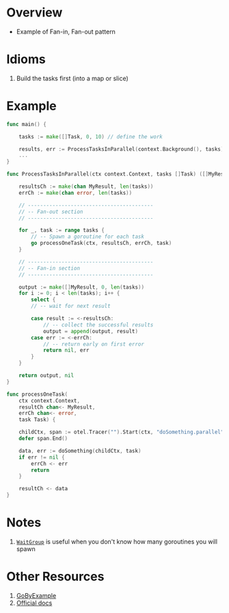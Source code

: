 # Overview
- Example of Fan-in, Fan-out pattern


# Idioms
1. Build the tasks first (into a map or slice)



# Example
```go
func main() {

    tasks := make([]Task, 0, 10) // define the work

    results, err := ProcessTasksInParallel(context.Background(), tasks)
    ...
}

func ProcessTasksInParallel(ctx context.Context, tasks []Task) ([]MyResult, error) {

    resultsCh := make(chan MyResult, len(tasks))
    errCh := make(chan error, len(tasks))

    // -----------------------------------------
    // -- Fan-out section
    // -----------------------------------------

    for _, task := range tasks {
        // -- Spawn a goroutine for each task
        go processOneTask(ctx, resultsCh, errCh, task)
    }

    // -----------------------------------------
    // -- Fan-in section
    // -----------------------------------------

    output := make([]MyResult, 0, len(tasks))
    for i := 0; i < len(tasks); i++ {
        select {
        // -- wait for next result

        case result := <-resultsCh:
            // -- collect the successful results
            output = append(output, result)
        case err := <-errCh:
            // -- return early on first error
            return nil, err
        }
    }

    return output, nil
}

func processOneTask(
    ctx context.Context,
    resultCh chan<- MyResult,
    errCh chan<- error,
    task Task) {

    childCtx, span := otel.Tracer("").Start(ctx, "doSomething.parallel")
    defer span.End()

    data, err := doSomething(childCtx, task)
    if err != nil {
        errCh <- err
        return
    }

    resultCh <- data
}
```


# Notes
1. [`WaitGroup`](https://pkg.go.dev/sync) is useful when you don't know how many goroutines you will spawn


# Other Resources
1. [GoByExample](https://gobyexample.com/waitgroups)
1. [Official docs](https://pkg.go.dev/sync#WaitGroup)
